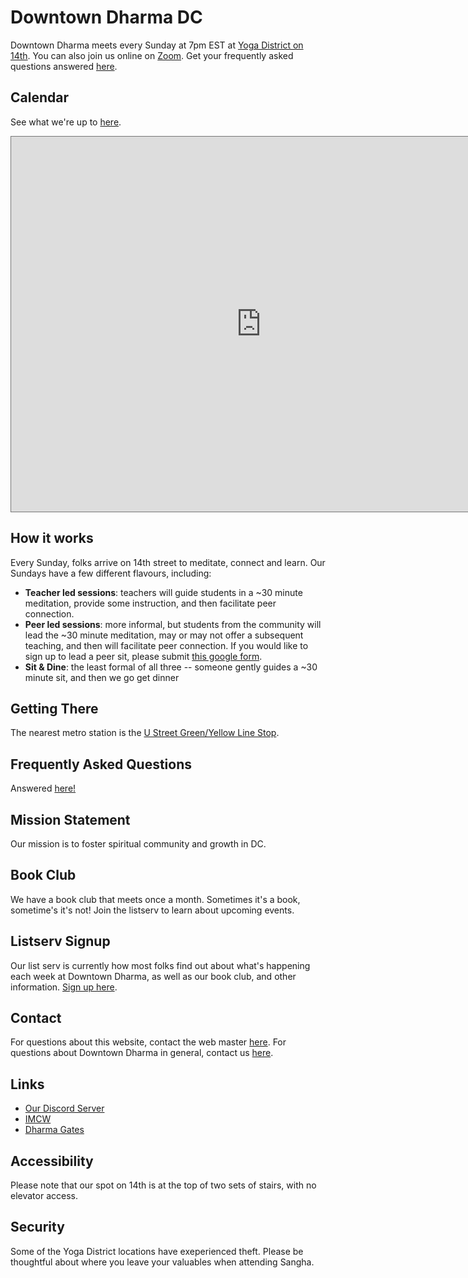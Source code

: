 # Downtown Dharma DC

Downtown Dharma meets every Sunday at 7pm EST at [Yoga District on 14th](https://goo.gl/maps/mnCS12etGDEZ4PhR9). You can also join us online on [Zoom](https://zoom.us/j/466237117?pwd=cGxHaTJlTVhBdldVSk8weDZuSW5udz09). Get your frequently asked questions answered [here](https://www.downtowndharmadc.org/faq/).

## Calendar

See what we're up to [here](https://calendar.google.com/calendar/u/0?cid=aW5mb0Bkb3dudG93bmRoYXJtYWRjLm9yZw).

<iframe src="https://calendar.google.com/calendar/embed?height=600&wkst=2&bgcolor=%23ffffff&ctz=America%2FNew_York&mode=AGENDA&src=aW5mb0Bkb3dudG93bmRoYXJtYWRjLm9yZw&color=%23795548" style="border:solid 1px #777" width="800" height="600" frameborder="0" scrolling="no"></iframe>

## How it works

Every Sunday, folks arrive on 14th street to meditate, connect and learn. Our Sundays
have a few different flavours, including:

- **Teacher led sessions**: teachers will guide students in a ~30 minute meditation, provide some instruction,
  and then facilitate peer connection.
- **Peer led sessions**: more informal, but students from the community will lead the ~30 minute meditation,
  may or may not offer a subsequent teaching, and then will facilitate peer connection. If you would like to sign up
  to lead a peer sit, please submit [this google form](https://forms.gle/eajirLyH8zQc7neq5).
- **Sit & Dine**: the least formal of all three -- someone gently guides a ~30 minute sit, and then we go 
get dinner
  

## Getting There

The nearest metro station is the [U Street Green/Yellow Line Stop](https://goo.gl/maps/QtDT1dvPUdfJkXFM7).

## Frequently Asked Questions

Answered [here!](https://www.downtowndharmadc.org/faq/)

## Mission Statement

Our mission is to foster spiritual community and growth in DC.

## Book Club

We have a book club that meets once a month. Sometimes it's a book, sometime's it's not! Join
the listserv to learn about upcoming events. 

## Listserv Signup

Our list serv is currently how most folks find out about what's happening each week
at Downtown Dharma, as well as our book club, and other information. [Sign up here](https://forms.gle/5YgkTYnhZYgQCFco7).

## Contact

For questions about this website, contact the web master [here](mailto:joshuamalina@gmail.com). For questions about Downtown Dharma in general, contact us [here](mailto:info@downtowndharmadc.org).

## Links

- [Our Discord Server](https://discord.gg/8wdjDyjtgD)
- [IMCW](https://imcw.org/)
- [Dharma Gates](https://www.dharma-gates.org/)

## Accessibility 

Please note that our spot on 14th is at the top of two sets of stairs, with no elevator access.

## Security

Some of the Yoga District locations have exeperienced theft. Please be thoughtful about where you leave your valuables when attending Sangha.
